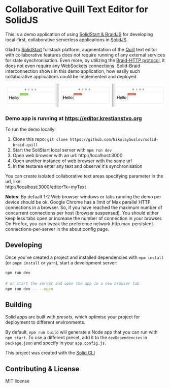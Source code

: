# Collaborative Quill Text Editor for SolidJS

This is a demo application of using [SolidStart & BraidJS](https://github.com/NikolaySuslov/solid-braid) for developing local-first, collaborative serverless applications in [SolidJS](https://docs.solidjs.com/).     

Glad to [SolidStart](https://start.solidjs.com/) fullstack platform, augmentation of the [Quill](https://quilljs.com/) text editor with collaborative features does not require running of any external services for state synchronisation. Even more, by utilizing the [Braid-HTTP protocol](https://github.com/braid-org), it does not even require any WebSockets connections. Solid-Braid interconnection shows in this demo application, how easily such collaborative applications could be implemented and deployed.  

![](/public/demo.gif)

### Demo app is running at https://editor.krestianstvo.org

To run the demo locally:

1. Clone this repo: ```git clone https://github.com/NikolaySuslov/solid-braid-quill```
2. Start the SoliStart local server with ```npm run dev```
3. Open web browser with an url: http://localhost:3000
4. Open another instance of web browser with the same url
5. In the textarea enter any text and observe it's synchronisation

You can create isolated collaborative text areas specifying parameter in the url, like:  
http://localhost:3000/editor?k=myText

**Notes:** By defualt 1-2 Web browser windows or tabs running the demo per device should be ok. Google Chrome has a limit of Max parallel HTTP connections in a browser. So, if you have reached the maximum number of concurrent connections per host (browser suspensed). You should either keep less tabs open or increase the number of connection in your browser. On Firefox, you can tweak the preference network.http.max-persistent-connections-per-server in the about:config page.
 

## Developing

Once you've created a project and installed dependencies with `npm install` (or `pnpm install` or `yarn`), start a development server:

```bash
npm run dev

# or start the server and open the app in a new browser tab
npm run dev -- --open
```

## Building

Solid apps are built with _presets_, which optimise your project for deployment to different environments.

By default, `npm run build` will generate a Node app that you can run with `npm start`. To use a different preset, add it to the `devDependencies` in `package.json` and specify in your `app.config.js`.

This project was created with the [Solid CLI](https://solid-cli.netlify.app)

## Contributing & License

MIT license


